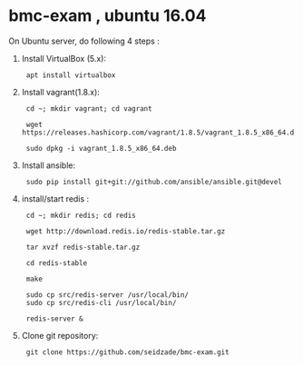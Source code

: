 # bmc-exam , ubuntu 16.04

On Ubuntu server, do following 4 steps :

1. Install VirtualBox (5.x):

        apt install virtualbox
  
2. Install vagrant(1.8.x):
  
        cd ~; mkdir vagrant; cd vagrant

        wget https://releases.hashicorp.com/vagrant/1.8.5/vagrant_1.8.5_x86_64.deb

        sudo dpkg -i vagrant_1.8.5_x86_64.deb

3. Install ansible:
  
        sudo pip install git+git://github.com/ansible/ansible.git@devel
  
4. install/start redis :

        cd ~; mkdir redis; cd redis

        wget http://download.redis.io/redis-stable.tar.gz

        tar xvzf redis-stable.tar.gz

        cd redis-stable

        make

        sudo cp src/redis-server /usr/local/bin/
        sudo cp src/redis-cli /usr/local/bin/

        redis-server &
        
5. Clone git repository:
        
        git clone https://github.com/seidzade/bmc-exam.git
